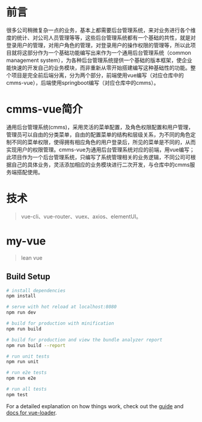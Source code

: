 # 前言
很多公司稍微复杂一点的业务，基本上都需要后台管理系统，来对业务进行各个维度的统计、对公司人员管理等等，这些后台管理系统都有一个基础的共性，就是对登录用户的管理，对用户角色的管理，对登录用户的操作权限的管理等，所以此项目就将这部分作为一个基础功能编写出来作为一个通用后台管理系统（common management system），为各种后台管理系统提供一个基础的版本框架，使企业能快速的开发自己的业务模块，而非重新从零开始搭建编写这种基础性的功能。整个项目是完全前后端分离，分为两个部分，前端使用vue编写（对应仓库中的cmms-vue），后端使用springboot编写（对应仓库中的cmms）。
# cmms-vue简介
通用后台管理系统(cmms)，采用灵活的菜单配置，及角色权限配置和用户管理，管理员可以自由的分类菜单，自由的配置菜单的结构和层级关系，为不同的角色定制不同的菜单权限，使得拥有相应角色的用户登录后，所见的菜单是不同的，从而实现用户的权限管理。cmms-vue为通用后台管理系统对应的前端，用vue编写；此项目作为一个后台管理系统，只编写了系统管理相关的业务逻辑，不同公司可根据自己的具体业务，灵活添加相应的业务模块进行二次开发，与仓库中的cmms服务端搭配使用。
# 技术
> vue-cli、vue-router、vuex、axios、elementUI。

# my-vue

> lean vue

## Build Setup

``` bash
# install dependencies
npm install

# serve with hot reload at localhost:8080
npm run dev

# build for production with minification
npm run build

# build for production and view the bundle analyzer report
npm run build --report

# run unit tests
npm run unit

# run e2e tests
npm run e2e

# run all tests
npm test
```

For a detailed explanation on how things work, check out the [guide](http://vuejs-templates.github.io/webpack/) and [docs for vue-loader](http://vuejs.github.io/vue-loader).
